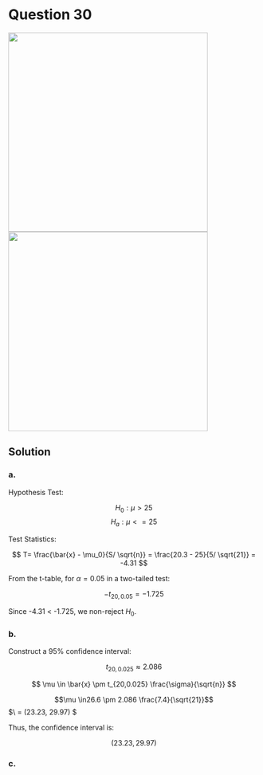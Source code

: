 # Question 30
<img src="https://github.com/user-attachments/assets/f7e5c023-cb4c-4327-94d6-6c0674b789a7" width="400">
<img src="https://github.com/user-attachments/assets/e1407370-86ee-4e29-bd91-75e880afb88b" width="400">

## Solution

### a.

Hypothesis Test:

$$
H_0:μ > 25
$$
$$
H_a:μ <= 25
$$

Test Statistics:

$$
T= \frac{\bar{x} - \mu_0}{S/ \sqrt{n}} = \frac{20.3 - 25}{5/ \sqrt{21}} = -4.31
$$

From the t-table, for $\alpha = 0.05$ in a two-tailed test:

$$
-t_{20,0.05} = -1.725
$$

Since -4.31 < -1.725, we non-reject $H_0$.

### b.

Construct a 95% confidence interval:

$$
t_{20,0.025} \approx 2.086
$$  

$$
\mu \in \bar{x} \pm t_{20,0.025} \frac{\sigma}{\sqrt{n}}
$$

$$\mu \in26.6 \pm 2.086 \frac{7.4}{\sqrt{21}}$$
$\ = (23.23, 29.97) \$

Thus, the confidence interval is:

$$
(23.23, 29.97)
$$

### c.

